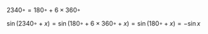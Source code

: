 $2340◦ = 180◦ + 6 × 360◦$

$\sin{(2340◦ + x)} = \sin{(180◦ + 6 × 360◦ + x)} = \sin{(180◦ + x)} = − \sin{x}$